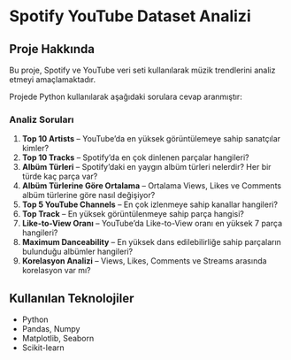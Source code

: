 # Spotify YouTube Dataset Analizi

## Proje Hakkında
Bu proje, Spotify ve YouTube veri seti kullanılarak müzik trendlerini analiz etmeyi amaçlamaktadır.  
 
Projede Python kullanılarak aşağıdaki sorulara cevap aranmıştır:

### Analiz Soruları
1. **Top 10 Artists** – YouTube’da en yüksek görüntülemeye sahip sanatçılar kimler?  
2. **Top 10 Tracks** – Spotify’da en çok dinlenen parçalar hangileri?  
3. **Albüm Türleri** – Spotify’daki en yaygın albüm türleri nelerdir? Her bir türde kaç parça var?  
4. **Albüm Türlerine Göre Ortalama** – Ortalama Views, Likes ve Comments albüm türlerine göre nasıl değişiyor?  
5. **Top 5 YouTube Channels** – En çok izlenmeye sahip kanallar hangileri?  
6. **Top Track** – En yüksek görüntülenmeye sahip parça hangisi?  
7. **Like-to-View Oranı** – YouTube’da Like-to-View oranı en yüksek 7 parça hangileri?  
8. **Maximum Danceability** – En yüksek dans edilebilirliğe sahip parçaların bulunduğu albümler hangileri?  
9. **Korelasyon Analizi** – Views, Likes, Comments ve Streams arasında korelasyon var mı?  

## Kullanılan Teknolojiler
- Python  
- Pandas, Numpy  
- Matplotlib, Seaborn  
- Scikit-learn